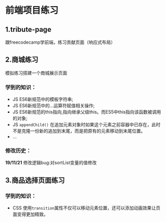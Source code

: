 # 前端项目练习

## 1.tribute-page
跟freecodecamp学前端，练习贡献页面（响应式布局）

## 2.商城练习

模拟练习搭建一个商城展示页面

### 学到的知识：

- JS ES6新规范中的模板字符串;
- JS ES6新规范中的…运算符赋值相关操作;
- JS ES6新规范的this指向,指向继承父级this。而ES5中this指向该函数被调用的对象;
- JS ``appendChild()``  在追加元素对象时如果这个元素之前容器中已存在，此时不是克隆一份新的追加到末尾，而是把原有的元素移动到末尾位置。
- …

### 修改历史：
**19/11/21** 
修改逻辑bug:对sortList变量的值修改



## 3.商品选择页面练习

### 学到的知识：

- CSS 使用`transition`属性不仅可以移动元素位置，还可以添加动画效果让页面变得更加精致。